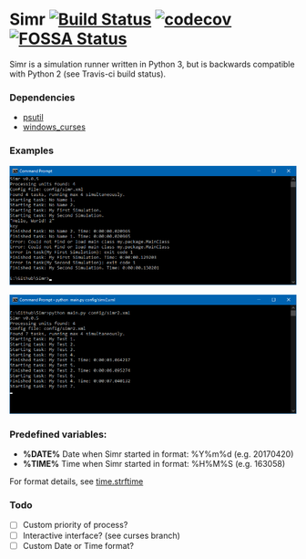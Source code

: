 # Simr [![Build Status](https://app.travis-ci.com/kompjoefriek/Simr.svg?branch=master)](https://app.travis-ci.com/github/kompjoefriek/Simr) [![codecov](https://codecov.io/gh/kompjoefriek/Simr/branch/master/graph/badge.svg)](https://codecov.io/gh/kompjoefriek/Simr) [![FOSSA Status](https://app.fossa.com/api/projects/git%2Bgithub.com%2Fkompjoefriek%2FSimr.svg?type=shield)](https://app.fossa.com/projects/git%2Bgithub.com%2Fkompjoefriek%2FSimr?ref=badge_shield)



Simr is a simulation runner written in Python 3, but is backwards compatible with Python 2 (see Travis-ci build status).

### Dependencies  
- [psutil](https://pypi.org/project/psutil/)
- [windows_curses](https://pypi.org/project/windows-curses/)

### Examples  
![example 1](github/Simr_1.png)

![example 2](github/Simr_2.png)

### Predefined variables:

- **%DATE%** Date when Simr started in format: %Y%m%d (e.g. 20170420)
- **%TIME%** Time when Simr started in format: %H%M%S (e.g. 163058)

For format details, see [time.strftime](https://docs.python.org/2/library/time.html#time.strftime)

### Todo  
- [ ] Custom priority of process?
- [ ] Interactive interface? (see curses branch)
- [ ] Custom Date or Time format?
